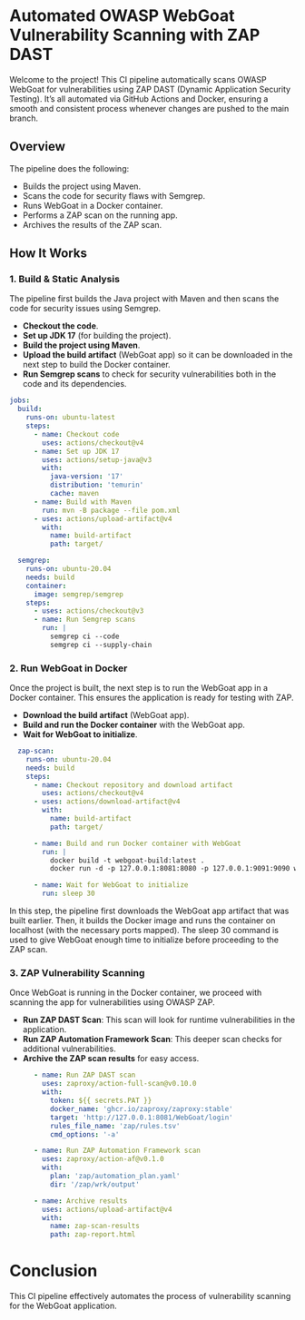 # Automated OWASP WebGoat Vulnerability Scanning with ZAP DAST

Welcome to the project! This CI pipeline automatically scans OWASP WebGoat for vulnerabilities using ZAP DAST (Dynamic Application Security Testing). It’s all automated via GitHub Actions and Docker, ensuring a smooth and consistent process whenever changes are pushed to the main branch.

## Overview

The pipeline does the following:
- Builds the project using Maven.
- Scans the code for security flaws with Semgrep.
- Runs WebGoat in a Docker container.
- Performs a ZAP scan on the running app.
- Archives the results of the ZAP scan.

## How It Works

### 1. **Build & Static Analysis**
The pipeline first builds the Java project with Maven and then scans the code for security issues using Semgrep.

- **Checkout the code**.
- **Set up JDK 17** (for building the project).
- **Build the project using Maven**.
- **Upload the build artifact** (WebGoat app) so it can be downloaded in the next step to build the Docker container.
- **Run Semgrep scans** to check for security vulnerabilities both in the code and its dependencies.

```yaml
jobs:
  build:
    runs-on: ubuntu-latest
    steps:
      - name: Checkout code
        uses: actions/checkout@v4
      - name: Set up JDK 17
        uses: actions/setup-java@v3
        with:
          java-version: '17'
          distribution: 'temurin'
          cache: maven
      - name: Build with Maven
        run: mvn -B package --file pom.xml
      - uses: actions/upload-artifact@v4
        with:
          name: build-artifact
          path: target/

  semgrep:
    runs-on: ubuntu-20.04
    needs: build
    container:
      image: semgrep/semgrep
    steps:
      - uses: actions/checkout@v3
      - name: Run Semgrep scans
        run: |
          semgrep ci --code
          semgrep ci --supply-chain
```

### 2. **Run WebGoat in Docker**
Once the project is built, the next step is to run the WebGoat app in a Docker container. This ensures the application is ready for testing with ZAP.

- **Download the build artifact** (WebGoat app).
- **Build and run the Docker container** with the WebGoat app.
- **Wait for WebGoat to initialize**.

```yaml
  zap-scan:
    runs-on: ubuntu-20.04
    needs: build
    steps:
      - name: Checkout repository and download artifact
        uses: actions/checkout@v4
      - uses: actions/download-artifact@v4
        with:
          name: build-artifact
          path: target/

      - name: Build and run Docker container with WebGoat
        run: |
          docker build -t webgoat-build:latest .
          docker run -d -p 127.0.0.1:8081:8080 -p 127.0.0.1:9091:9090 webgoat-build:latest

      - name: Wait for WebGoat to initialize
        run: sleep 30
```
In this step, the pipeline first downloads the WebGoat app artifact that was built earlier. Then, it builds the Docker image and runs the container on localhost (with the necessary ports mapped). The sleep 30 command is used to give WebGoat enough time to initialize before proceeding to the ZAP scan.

### 3. **ZAP Vulnerability Scanning**
Once WebGoat is running in the Docker container, we proceed with scanning the app for vulnerabilities using OWASP ZAP.

- **Run ZAP DAST Scan**: This scan will look for runtime vulnerabilities in the application.
- **Run ZAP Automation Framework Scan**: This deeper scan checks for additional vulnerabilities.
- **Archive the ZAP scan results** for easy access.

```yaml
      - name: Run ZAP DAST scan
        uses: zaproxy/action-full-scan@v0.10.0
        with:
          token: ${{ secrets.PAT }}
          docker_name: 'ghcr.io/zaproxy/zaproxy:stable'
          target: 'http://127.0.0.1:8081/WebGoat/login'
          rules_file_name: 'zap/rules.tsv'
          cmd_options: '-a'

      - name: Run ZAP Automation Framework scan
        uses: zaproxy/action-af@v0.1.0
        with:
          plan: 'zap/automation_plan.yaml'
          dir: '/zap/wrk/output'

      - name: Archive results
        uses: actions/upload-artifact@v4
        with:
          name: zap-scan-results
          path: zap-report.html
```
# Conclusion
This CI pipeline effectively automates the process of vulnerability scanning for the WebGoat application. 
